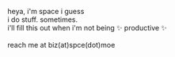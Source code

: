 heya, i'm space i guess<br>
i do stuff. sometimes.<br>
i'll fill this out when i'm not being ✨ productive ✨<br>
<br>
reach me at biz(at)spce(dot)moe

<!---
owospace/owospace is a ✨ special ✨ repository because its `README.md` (this file) appears on your GitHub profile.
You can click the Preview link to take a look at your changes.
--->
